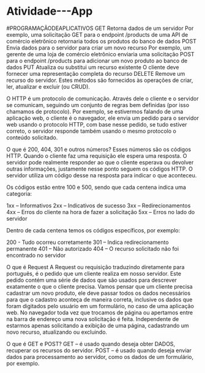 # Atividade---App

#PROGRAMAÇÃODEAPLICATIVOS GET Retorna dados de um servidor Por exemplo, uma solicitação GET para o endpoint /products de uma API de comércio eletrônico retornaria todos os produtos do banco de dados POST Envia dados para o servidor para criar um novo recurso Por exemplo, um gerente de uma loja de comércio eletrônico enviaria uma solicitação POST para o endpoint /products para adicionar um novo produto ao banco de dados PUT Atualiza ou substitui um recurso existente O cliente deve fornecer uma representação completa do recurso DELETE Remove um recurso do servidor. Estes métodos são fornecidos às operações de criar, ler, atualizar e excluir (ou CRUD).

O HTTP é um protocolo de comunicação. Através dele o cliente e o servidor se comunicam, seguindo um conjunto de regras bem definidas (por isso chamamos de protocolo). Por exemplo, se estivermos falando de uma aplicação web, o cliente é o navegador, ele envia um pedido para o servidor web usando o protocolo HTTP, com base nesse pedido, se tudo estiver correto, o servidor responde também usando o mesmo protocolo o conteúdo solicitado.

O que é 200, 404, 301 e outros números? Esses números são os códigos HTTP. Quando o cliente faz uma requisição ele espera uma resposta. O servidor pode realmente responder ao que o cliente esperava ou devolver outras informações, justamente nesse ponto seguem os códigos HTTP. O servidor utiliza um código desse na resposta para indicar o que aconteceu.

Os códigos estão entre 100 e 500, sendo que cada centena indica uma categoria:

1xx – Informativos 2xx – Indicativos de sucesso 3xx – Redirecionamentos 4xx – Erros do cliente na hora de fazer a solicitação 5xx – Erros no lado do servidor

Dentro de cada centena temos os códigos específicos, por exemplo:

200 - Tudo ocorreu corretamente 301 – Indica redirecionamento permanente 401 – Não autorizado 404 – O recurso solicitado não foi encontrado no servidor

O que é Request A Request ou requisição traduzindo diretamente para português, é o pedido que um cliente realiza em nosso servidor. Este pedido contém uma série de dados que são usados ​​para descrever exatamente o que o cliente precisa. Vamos pensar que um cliente precisa cadastrar um novo produto, ele deve passar todos os dados necessários para que o cadastro aconteça de maneira correta, inclusive os dados que foram digitados pelo usuário em um formulário, no caso de uma aplicação web. No navegador toda vez que trocamos de página ou apertamos entre na barra de endereço uma nova solicitação é feita. Independente de estarmos apenas solicitando a exibição de uma página, cadastrando um novo recurso, atualizando ou excluindo.

O que é GET e POST? GET – é usado quando deseja obter DADOS, recuperar os recursos do servidor. POST – é usado quando deseja enviar dados para processamento ao servidor, como os dados de um formulário, por exemplo.
